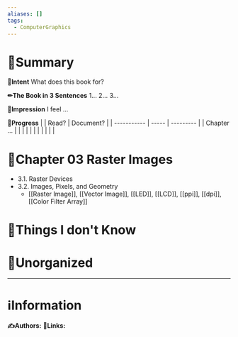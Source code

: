 ```yaml
---
aliases: []
tags:
  - ComputerGraphics
---
```


# 📝Summary
**🎯Intent**
What does this book for?

**✏The Book in 3 Sentences**
1...
2...
3...

**🧠Impression**
I feel ...

**🏁Progress**
|             | Read? | Document? |
| ----------- | ----- | --------- |
| Chapter ... |       |           |
|             |       |           |
|             |       |           |


# 📖Chapter 03 Raster Images
- 3.1. Raster Devices
- 3.2. Images, Pixels, and Geometry
	- [[Raster Image]], [[Vector Image]], [[LED]], [[LCD]], [[ppi]], [[dpi]], [[Color Filter Array]]

# 💭Things I don't Know


# 🍂Unorganized


___
# ℹInformation
**✍Authors:**
**🔗Links:**